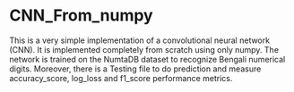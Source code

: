 # CNN_From_numpy
This is a very simple implementation of a convolutional neural network (CNN). It is implemented completely from scratch using only numpy. The network is trained on the NumtaDB dataset to recognize Bengali numerical digits. Moreover, there is a Testing file to do prediction and measure accuracy_score, log_loss and f1_score performance metrics.
